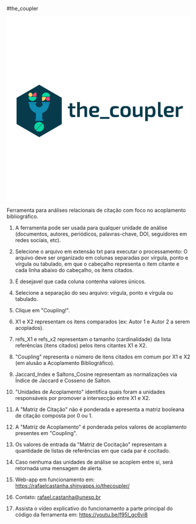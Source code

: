 #the_coupler

![alt text](https://github.com/rafaelcastanha/The-Coupler-Shiny-App/blob/main/coupler.png)

Ferramenta para análises relacionais de citação com foco no acoplamento bibliográfico.

1) A ferramenta pode ser usada para qualquer unidade de análise (documentos, autores, periódicos, palavras-chave, DOI, seguidores em redes sociais, etc).
2) Selecione o arquivo em extensão txt para executar o processamento: O arquivo deve ser organizado em colunas separadas por vírgula, ponto e vírgula ou tabulado, em que o cabeçalho representa o item citante e cada linha abaixo do cabeçalho, os itens citados.
3) É desejavel que cada coluna contenha valores únicos.
4) Selecione a separação do seu arquivo: vírgula, ponto e vírgula ou tabulado.
5) Clique em "Coupling!".
6) X1 e X2 representam os itens comparados (ex: Autor 1 e Autor 2 a serem acoplados).
7) refs_X1 e refs_x2 representam o tamanho (cardinalidade) da lista referências (itens citados) pelos itens citantes X1 e X2.
8) "Coupling" representa o número de itens citados em comum por X1 e X2 (em alusão a Acoplamento Bibliográfico).
9) Jaccard_Index e Saltons_Cosine representam as normalizações via Índice de Jaccard e Cosseno de Salton.
10) "Unidades de Acoplamento" identifica quais foram a unidades responsáveis por promover a intersecção entre X1 e X2.
11) A "Matriz de Citação" não é ponderada e apresenta a matriz booleana de citação composta por 0 ou 1.
12) A "Matriz de Acoplamento" é ponderada pelos valores de acoplamento presentes em "Coupling".
13) Os valores de entrada da "Matriz de Cocitação" representam a quantidade de listas de referências em que cada par é cocitado.
14) Caso nenhuma das unidades de análise se acoplem entre si, será retornada uma mensagem de alerta.
14) Web-app em funcionamento em: https://rafaelcastanha.shinyapps.io/thecoupler/

15) Contato: rafael.castanha@unesp.br

16) Assista o vídeo explicativo do funcionamento a parte principal do código da ferramenta em: https://youtu.be/f95I_gc6vi8
